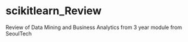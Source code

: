 # scikitlearn_Review
Review of Data Mining and Business Analytics from 3 year module from SeoulTech
